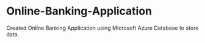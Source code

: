 # Online-Banking-Application
Created Online Banking Application using Microsoft Azure Database to store data.
